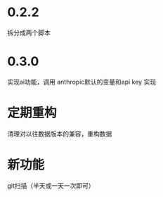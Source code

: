 # 0.2.2
拆分成两个脚本




# 0.3.0
实现ai功能，调用 anthropic默认的变量和api key 实现

# 定期重构
清理对以往数据版本的兼容，重构数据

# 新功能
git扫描（半天或一天一次即可）


